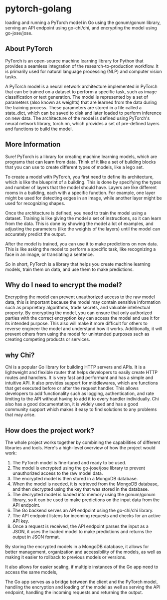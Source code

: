 # pytorch-golang
loading and running a PyTorch model in Go using the gonum/gonum library, serving an API endpoint using go-chi/chi, and encrypting the model using go-jose/jose.


## About PyTorch
PyTorch is an open-source machine learning library for Python that provides a seamless integration of the research-to-production workflow. It is primarily used for natural language processing (NLP) and computer vision tasks.

A PyTorch model is a neural network architecture implemented in PyTorch that can be trained on a dataset to perform a specific task, such as image classification or text generation. The model is represented by a set of parameters (also known as weights) that are learned from the data during the training process. These parameters are stored in a file called a state_dict, which can be saved to disk and later loaded to perform inference on new data. The architecture of the model is defined using PyTorch's neural network library, torch.nn, which provides a set of pre-defined layers and functions to build the model.

## More Information
Sure! PyTorch is a library for creating machine learning models, which are programs that can learn from data. Think of it like a set of building blocks that you can use to create different types of models, like a lego set.

To create a model with PyTorch, you first need to define its architecture, which is like the blueprint of a building. This is done by specifying the types and number of layers that the model should have. Layers are like different rooms in a building, each with a specific function. For example, one layer might be used for detecting edges in an image, while another layer might be used for recognizing shapes.

Once the architecture is defined, you need to train the model using a dataset. Training is like giving the model a set of instructions, so it can learn from the data. This is done by showing the model a lot of examples, and adjusting the parameters (like the weights of the layers) until the model can accurately predict the output.

After the model is trained, you can use it to make predictions on new data. This is like asking the model to perform a specific task, like recognizing a face in an image, or translating a sentence.

So in short, PyTorch is a library that helps you create machine learning models, train them on data, and use them to make predictions.


## Why do I need to encrypt the model?
Encrypting the model can prevent unauthorized access to the raw model data, this is important because the model may contain sensitive information such as proprietary algorithms, trade secrets, and valuable intellectual property. By encrypting the model, you can ensure that only authorized parties with the correct encryption key can access the model and use it for its intended purpose. This also will make it more difficult for others to reverse engineer the model and understand how it works. Additionally, it will prevent others from using the model for unintended purposes such as creating competing products or services.

## why Chi?
Chi is a popular Go library for building HTTP servers and APIs. It is a lightweight and flexible router that helps developers to easily create HTTP routes and handlers. It is very fast and performant and has a simple and intuitive API. It also provides support for middlewares, which are functions that get executed before or after the request handler. This allows developers to add functionality such as logging, authentication, and rate limiting to the API without having to add it to every handler individually. Chi also has a good documentation, it is widely used and has a good community support which makes it easy to find solutions to any problems that may arise.

## How does the project work?
The whole project works together by combining the capabilities of different libraries and tools. Here's a high-level overview of how the project would work:

1. The PyTorch model is fine-tuned and ready to be used.
2. The model is encrypted using the go-jose/jose library to prevent unauthorized access to the raw model data.
3. The encrypted model is then stored in a MongoDB database.
4. When the model is needed, it is retrieved from the MongoDB database, and then decrypted using the key that was stored in the database.
5. The decrypted model is loaded into memory using the gonum/gonum library, so it can be used to make predictions on the input data from the API endpoint.
6. The Go backend serves an API endpoint using the go-chi/chi library.
7. The API endpoint listens for incoming requests and checks for an active API key.
8. Once a request is received, the API endpoint parses the input as a JSON, it uses the loaded model to make predictions and returns the output in JSON format.   
    
By storing the encrypted models in a MongoDB database, it allows for better management, organization and accessibility of the models, as well as making it easier to rollback to previous models or versions.

It also allows for easier scaling, if multiple instances of the Go app need to access the same models,

The Go app serves as a bridge between the client and the PyTorch model, handling the encryption and loading of the model as well as serving the API endpoint, handling the incoming requests and returning the output.



